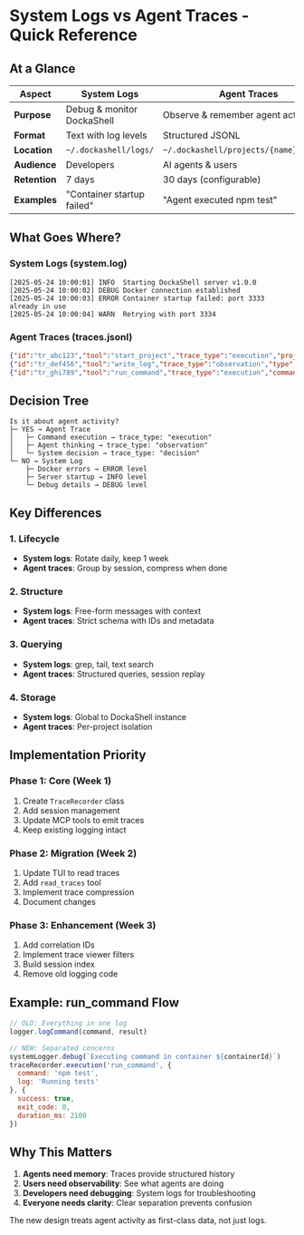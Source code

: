 # System Logs vs Agent Traces - Quick Reference

## At a Glance

| Aspect | System Logs | Agent Traces |
|--------|-------------|--------------|
| **Purpose** | Debug & monitor DockaShell | Observe & remember agent activity |
| **Format** | Text with log levels | Structured JSONL |
| **Location** | `~/.dockashell/logs/` | `~/.dockashell/projects/{name}/traces/` |
| **Audience** | Developers | AI agents & users |
| **Retention** | 7 days | 30 days (configurable) |
| **Examples** | "Container startup failed" | "Agent executed npm test" |

## What Goes Where?

### System Logs (system.log)
```
[2025-05-24 10:00:01] INFO  Starting DockaShell server v1.0.0
[2025-05-24 10:00:02] DEBUG Docker connection established
[2025-05-24 10:00:03] ERROR Container startup failed: port 3333 already in use
[2025-05-24 10:00:04] WARN  Retrying with port 3334
```

### Agent Traces (traces.jsonl)
```json
{"id":"tr_abc123","tool":"start_project","trace_type":"execution","project_name":"myapp","result":{"success":true}}
{"id":"tr_def456","tool":"write_log","trace_type":"observation","type":"agent","text":"Planning React app structure"}
{"id":"tr_ghi789","tool":"run_command","trace_type":"execution","command":"npm init -y","result":{"success":true}}
```

## Decision Tree

```
Is it about agent activity?
├─ YES → Agent Trace
│   ├─ Command execution → trace_type: "execution"
│   ├─ Agent thinking → trace_type: "observation"
│   └─ System decision → trace_type: "decision"
└─ NO → System Log
    ├─ Docker errors → ERROR level
    ├─ Server startup → INFO level
    └─ Debug details → DEBUG level
```

## Key Differences

### 1. Lifecycle
- **System logs**: Rotate daily, keep 1 week
- **Agent traces**: Group by session, compress when done

### 2. Structure
- **System logs**: Free-form messages with context
- **Agent traces**: Strict schema with IDs and metadata

### 3. Querying
- **System logs**: grep, tail, text search
- **Agent traces**: Structured queries, session replay

### 4. Storage
- **System logs**: Global to DockaShell instance
- **Agent traces**: Per-project isolation

## Implementation Priority

### Phase 1: Core (Week 1)
1. Create `TraceRecorder` class
2. Add session management
3. Update MCP tools to emit traces
4. Keep existing logging intact

### Phase 2: Migration (Week 2)
1. Update TUI to read traces
2. Add `read_traces` tool
3. Implement trace compression
4. Document changes

### Phase 3: Enhancement (Week 3)
1. Add correlation IDs
2. Implement trace viewer filters
3. Build session index
4. Remove old logging code

## Example: run_command Flow

```javascript
// OLD: Everything in one log
logger.logCommand(command, result)

// NEW: Separated concerns
systemLogger.debug(`Executing command in container ${containerId}`)
traceRecorder.execution('run_command', {
  command: 'npm test',
  log: 'Running tests'
}, {
  success: true,
  exit_code: 0,
  duration_ms: 2100
})
```

## Why This Matters

1. **Agents need memory**: Traces provide structured history
2. **Users need observability**: See what agents are doing
3. **Developers need debugging**: System logs for troubleshooting
4. **Everyone needs clarity**: Clear separation prevents confusion

The new design treats agent activity as first-class data, not just logs.
